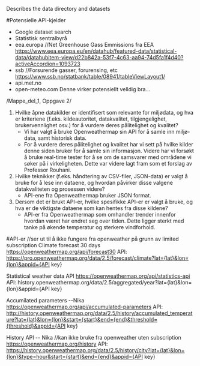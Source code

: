 Describes the data directory and datasets

#Potensielle API-kjelder
- Google dataset search
- Statistisk sentralbyrå
- eea.europa //Net Greenhouse Gass Emmissions fra EEA
    https://www.eea.europa.eu/en/datahub/featured-data/statistical-data/datahubitem-view/d22b842a-53f7-4c63-aa94-74d5fa1f4d40?activeAccordion=1093723
- ssb //Forsurende gasser, forurensing, etc
    https://www.ssb.no/statbank/table/08941/tableViewLayout1/
- api.met.no
- open-meteo.com
    Denne virker potensiellt velldig bra...


/Mappe_del_1, Oppgave 2/
1. Hvilke åpne datakilder er identifisert som relevante for miljødata, og hva er kriteriene (f.eks. kildeautoritet, datakvalitet, tilgjengelighet, brukervennlighet osv.) for å vurdere deres pålitelighet og kvalitet?
    - Vi har valgt å bruke Openweathermap sin API for å samle inn miljø-data, samt historisk data.
    - For å vurdere deres pålitelighet og kvalitet har vi sett på hvilke kilder denne siden bruker for å samle sin informasjon. Videre har vi forsøkt å bruke real-time tester for å se om de samsvarer med områdene vi søker på i virkeligheten. Dette var videre lagt fram som et forslag av Professor Rouhani.
2. Hvilke teknikker (f.eks. håndtering av CSV-filer, JSON-data) er valgt å bruke for å lese inn dataene, og hvordan påvirker disse valgene datakvaliteten og prosessen videre?
    - API-ene fra Openweathermap bruker JSON format. 
3. Dersom det er brukt API-er, hvilke spesifikke API-er er valgt å bruke, og hva er de viktigste dataene som kan hentes fra disse kildene?
    - API-er fra Openweathermap som omhandler trender innenfor hvordan været har endret seg over tiden. Dette ligger sterkt med tanke på økende temperatur og sterkere vindforhold.



#API-er //ser ut til å ikke fungere fra openweather på grunn av limited subscription
Climate forecast 30 days
https://openweathermap.org/api/forecast30
API:
https://pro.openweathermap.org/data/2.5/forecast/climate?lat={lat}&lon={lon}&appid={API key}

Statistical weather data API
https://openweathermap.org/api/statistics-api
API:
history.openweathermap.org/data/2.5/aggregated/year?lat={lat}&lon={lon}&appid={API key}

Accumilated parameters --Nika
https://openweathermap.org/api/accumulated-parameters
API:
http://history.openweathermap.org/data/2.5/history/accumulated_temperature?lat={lat}&lon={lon}&start={start}&end={end}&threshold={threshold}&appid={API key}

History API -- Nika //kan ikke bruke fra openweather uten subscription
https://openweathermap.org/history
API:
https://history.openweathermap.org/data/2.5/history/city?lat={lat}&lon={lon}&type=hour&start={start}&end={end}&appid={API key}
